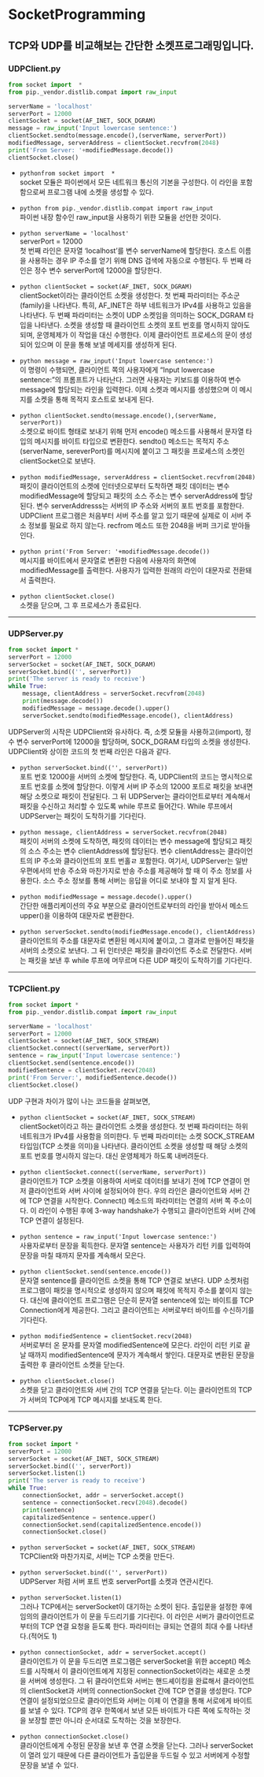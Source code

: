 # SocketProgramming
## TCP와 UDP를 비교해보는 간단한 소켓프로그래밍입니다.

### UDPClient.py   
```python
from socket import  *
from pip._vendor.distlib.compat import raw_input

serverName = 'localhost'
serverPort = 12000
clientSocket = socket(AF_INET, SOCK_DGRAM)
message = raw_input('Input lowercase sentence:')
clientSocket.sendto(message.encode(),(serverName, serverPort))
modifiedMessage, serverAddress = clientSocket.recvfrom(2048)
print('From Server: '+modifiedMessage.decode())
clientSocket.close()
```
     
        
      
* ```pythonfrom socket import  *   ```   
socket 모듈은 파이썬에서 모든 네트워크 통신의 기본을 구성한다. 이 라인을 포함함으로써 프로그램 내에 소켓을 생성할 수 있다.

* ```python from pip._vendor.distlib.compat import raw_input   ```   
파이썬 내장 함수인 raw_input을 사용하기 위한 모듈을 선언한 것이다.

* ```python serverName = 'localhost'   ```   
serverPort = 12000   
첫 번째 라인은 문자열 ‘localhost’를 변수 serverName에 할당한다. 호스트 이름을 사용하는 경우 IP 주소를 얻기 위해 DNS 검색에 자동으로 수행된다. 두 번째 라인은 정수 변수 serverPort에 12000을 할당한다.

* ```python clientSocket = socket(AF_INET, SOCK_DGRAM)   ```   
clientSocket이라는 클라이언트 소켓을 생성한다. 첫 번째 파라미터는 주소군(family)을 나타낸다. 특히, AF_INET은 하부 네트워크가 IPv4를 사용하고 있음을 나타낸다. 두 번째 파라미터는 소켓이 UDP 소켓임을 의미하는 SOCK_DGRAM 타입을 나타낸다. 소켓을 생성할 때 클라이언트 소켓의 포트 번호를 명시하지 않아도 되며, 운영체제가 이 작업을 대신 수행한다. 이제 클라이언트 프로세스의 문이 생성되어 있으며 이 문을 통해 보낼 메세지를 생성하게 된다.

* ```python message = raw_input('Input lowercase sentence:') ```     
이 명령이 수행되면, 클라이언트 쪽의 사용자에게 “Input lowercase sentence:”의 프롬프트가 나타난다. 그러면 사용자는 키보드를 이용하여 변수 message에 할당되는 라인을 입력한다. 이제 소켓과 메시지를 생성했으며 이 메시지를 소켓을 통해 목적지 호스트로 보내게 된다.

* ```python clientSocket.sendto(message.encode(),(serverName, serverPort))  ```    
소켓으로 바이트 형태로 보내기 위해 먼저 encode() 메소드를 사용해서 문자열 타입의 메시지를 바이트 타입으로 변환한다. sendto() 메소드는 목적지 주소(serverName, sereverPort)를 메시지에 붙이고 그 패킷을 프로세스의 소켓인 clientSocket으로 보낸다.

* ```python modifiedMessage, serverAddress = clientSocket.recvfrom(2048)  ```    
패킷이 클라이언트의 소켓에 인터넷으로부터 도착하면 패킷 데이터는 변수 modifiedMessage에 할당되고 패킷의 소스 주소는 변수 serverAddress에 할당된다. 변수 serverAddresss는 서버의 IP 주소와 서버의 포트 번호를 포함한다. UDPClient 프로그램은 처음부터 서버 주소를 알고 있기 때문에 실제로 이 서버 주소 정보를 필요로 하지 않는다. recfrom 메소드 또한 2048을 버퍼 크기로 받아들인다.

* ```python print('From Server: '+modifiedMessage.decode())   ```   
메시지를 바이트에서 문자열로 변환한 다음에 사용자의 화면에 modifiedMessage를 출력한다. 사용자가 입력한 원래의 라인이 대문자로 전환돼서 출력한다.

* ```python clientSocket.close()   ```   
소켓을 닫으며, 그 후 프로세스가 종료된다.
   
       
*** 

### UDPServer.py
```python
from socket import *
serverPort = 12000
serverSocket = socket(AF_INET, SOCK_DGRAM)
serverSocket.bind(('', serverPort))
print('The server is ready to receive')
while True:
    message, clientAddress = serverSocket.recvfrom(2048)
    print(message.decode())
    modifiedMessage = message.decode().upper()
    serverSocket.sendto(modifiedMessage.encode(), clientAddress)
```

UDPServer의 시작은 UDPClient와 유사하다. 즉, 소켓 모듈을 사용하고(import), 정수 변수 serverPort에 12000을 할당하며, SOCK_DGRAM 타입의 소켓을 생성한다. UDPClient와 상이한 코드의 첫 번째 라인은 다음과 같다.

* ```python serverSocket.bind(('', serverPort))```   
포트 번호 12000을 서버의 소켓에 할당한다. 즉, UDPClient의 코드는 명시적으로 포트 번호를 소켓에 할당한다. 이렇게 서버 IP 주소의 12000 포트로 패킷을 보내면 해당 소켓으로 패킷이 전달된다. 그 뒤 UDPServer는 클라이언트로부터 계속해서 패킷을 수신하고 처리할 수 있도록 while 루프로 들어간다. While 루프에서 UDPServer는 패킷이 도착하기를 기다린다.

* ```python message, clientAddress = serverSocket.recvfrom(2048)```   
패킷이 서버의 소켓에 도착하면, 패킷의 데이터는 변수 message에 할당되고 패킷의 소스 주소는 변수 clientAddress에 할당된다. 변수 clientAddress는 클라이언트의 IP 주소와 클라이언트의 포트 번홀ㄹ 포함한다. 여기서, UDPServer는 일반 우편에서의 반송 주소와 마찬가지로 반송 주소를 제공해야 할 때 이 주소 정보를 사용한다. 소스 주소 정보를 통해 서버는 응답을 어디로 보내야 할 지 알게 된다.

* ```python modifiedMessage = message.decode().upper() ```   
간단한 애플리케이션의 주요 부분으로 클라이언트로부터의 라인을 받아서 메소드 upper()을 이용하여 대문자로 변환한다.

* ```python serverSocket.sendto(modifiedMessage.encode(), clientAddress) ```   
클라이언트의 주소를 대문자로 변환된 메시지에 붙이고, 그 결과로 만들어진 패킷을 서버의 소켓으로 보낸다. 그 뒤 인터넷은 패킷을 클라이언트 주소로 전달한다. 서버는 패킷을 보낸 후 while 루프에 머무르며 다른 UDP 패킷이 도착하기를 기다린다.



***



### TCPClient.py
```python
from socket import *
from pip._vendor.distlib.compat import raw_input

serverName = 'localhost'
serverPort = 12000
clientSocket = socket(AF_INET, SOCK_STREAM)
clientSocket.connect((serverName, serverPort))
sentence = raw_input('Input lowercase sentence:')
clientSocket.send(sentence.encode())
modifiedSentence = clientSocket.recv(2048)
print('From Server:', modifiedSentence.decode())
clientSocket.close()
```


UDP 구현과 차이가 많이 나는 코드들을 살펴보면,

* ```python clientSocket = socket(AF_INET, SOCK_STREAM) ```   
clientSocket이라고 하는 클라이언트 소켓을 생성한다. 첫 번째 파라미터는 하위 네트워크가 IPv4를 사용함을 의미한다. 두 번째 파라미터는 소켓 SOCK_STREAM 타입임(TCP 소켓을 의미)을 나타낸다. 클라이언트 소켓을 생성할 때 해당 소켓의 포트 번호를 명시하지 않는다. 대신 운영체제가 하도록 내버려둔다.

* ```python clientSocket.connect((serverName, serverPort)) ```   
클라이언트가 TCP 소켓을 이용하여 서버로 데이터를 보내기 전에 TCP 연결이 먼저 클라이언트와 서버 사이에 설정되어야 한다. 우의 라인은 클라이언트와 서버 간에 TCP 연결을 시작한다. Connect() 메소드의 파라미터는 연결의 서버 쪽 주소이다. 이 라인이 수행된 후에 3-way handshake가 수행되고 클라이언트와 서버 간에 TCP 연결이 설정된다.

* ```python sentence = raw_input('Input lowercase sentence:') ```   
사용자로부터 문장을 획득한다. 문자열 sentence는 사용자가 리턴 키를 입력하여 문장을 마칠 때까지 문자를 계속해서 모은다.

* ```python clientSocket.send(sentence.encode()) ```   
문자열 sentence를 클라이언트 소켓을 통해 TCP 연결로 보낸다. UDP 소켓처럼 프로그램이 패킷을 명시적으로 생성하지 않으며 패킷에 목적지 주소를 붙이지 않는다. 대신에 클라이언트 프로그램은 단순히 문자열 sentence에 있는 바이트를 TCP Connection에게 제공한다. 그리고 클라이언트는 서버로부터 바이트를 수신하기를 기다린다.

* ```python modifiedSentence = clientSocket.recv(2048) ```   
서버로부터 온 문자를 문자열 modifiedSentence에 모은다. 라인이 리턴 키로 끝날 때까지 modifiedSentence에 문자가 계속해서 쌓인다. 대문자로 변환된 문장을 출력한 후 클라이언트 소켓을 닫는다.

* ```python clientSocket.close() ```   
소켓을 닫고 클라이언트와 서버 간의 TCP 연결을 닫는다. 이는 클라이언트의 TCP가 서버의 TCP에게 TCP 메시지를 보내도록 한다.








***




### TCPServer.py
```python 
from socket import *
serverPort = 12000
serverSocket = socket(AF_INET, SOCK_STREAM)
serverSocket.bind(('', serverPort))
serverSocket.listen(1)
print('The server is ready to receive')
while True:
    connectionSocket, addr = serverSocket.accept()
    sentence = connectionSocket.recv(2048).decode()
    print(sentence)
    capitalizedSentence = sentence.upper()
    connectionSocket.send(capitalizedSentence.encode())
    connectionSocket.close()
```


* ```python serverSocket = socket(AF_INET, SOCK_STREAM)```   
TCPClient와 마찬가지로, 서버는 TCP 소켓을 만든다. 

* ```python serverSocket.bind(('', serverPort))```   
UDPServer 처럼 서버 포트 번호 serverPort를 소켓과 연관시킨다.

* ```python serverSocket.listen(1)```   
그러나 TCP에서는 serverSocket이 대기하는 소켓이 된다. 출입문을 설정한 후에 임의의 클라이언트가 이 문을 두드리기를 기다린다. 이 라인은 서버가 클라이언트로부터의 TCP 연결 요청을 듣도록 한다. 파라미터는 큐되는 연결의 최대 수를 나타낸다.(적어도 1)

* ```python connectionSocket, addr = serverSocket.accept()```   
클라이언트가 이 문을 두드리면 프로그램은 serverSocket을 위한 accept() 메소드를 시작해서 이 클라이언트에게 지정된 connectionSocket이라는 새로운 소켓을 서버에 생성한다. 그 뒤 클라이언트와 서버는 핸드셰이킹을 완료해서 클라이언트의 clientSocket과 서버의 connectionSocket 간에 TCP 연결을 생성한다. TCP 연결이 설정되었으므로 클라이언트와 서버는 이제 이 연결을 통해 서로에게 바이트를 보낼 수 있다. TCP의 경우 한쪽에서 보낸 모든 바이트가 다른 쪽에 도착하는 것을 보장할 뿐만 아니라 순서대로 도착하는 것을 보장한다.

* ```python connectionSocket.close()```   
클라이언트에게 수정된 문장을 보낸 후 연결 소켓을 닫는다. 그러나 serverSocket이 열려 있기 때문에 다른 클라이언트가 출입문을 두드릴 수 있고 서버에게 수정할 문장을 보낼 수 있다.
